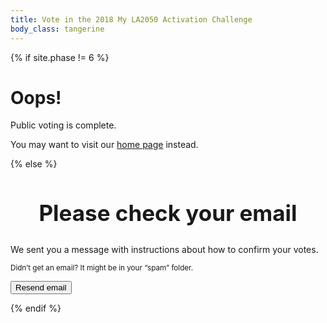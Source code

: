 ```yaml
---
title: Vote in the 2018 My LA2050 Activation Challenge
body_class: tangerine
---
```


{% if site.phase != 6 %}

# Oops!

<div class="introduction" markdown="1">
Public voting is complete.

You may want to visit our [home page](/) instead.
</div>

{% else %}

<div class="introduction" markdown="1">

<h2 style="max-width: none; text-align: center; font-size: 2.5em;">Please check your email</h2>

We sent you a message with instructions about how to confirm your votes.

<small>Didn’t get an email? It might be in your “spam” folder.</small>

<form action="/vote/email-sent/" method="get">
<input type="hidden" name="learn" />
<input type="hidden" name="create" />
<input type="hidden" name="play" />
<input type="hidden" name="connect" />
<input type="hidden" name="live" />
<input type="hidden" name="email" />
<p class="action"><button type="submit">Resend email</button></p>
</form>

<style>
.promotion {
	display: none;
}
</style>

</div>



<script>

  // http://stackoverflow.com/questions/901115/how-can-i-get-query-string-values-in-javascript#answer-901144
  function getParameterByName(name, url) {
    if (!url) url = window.location.href;
    name = name.replace(/[\[\]]/g, "\\$&");
    let regex = new RegExp("[?&]" + name + "(=([^&#]*)|&|#|$)"),
    results = regex.exec(url);
    if (!results) return null;
    if (!results[2]) return '';
    return decodeURIComponent(results[2].replace(/\+/g, " "));
  }


  var form = document.querySelector('form');

  var fieldNames = ['learn', 'create', 'play', 'connect', 'live'];
  var nextValue;
  for (var index = 0; index < fieldNames.length; index++) {
    nextValue = getParameterByName(fieldNames[index]);
    if (nextValue) {
      form.querySelector('input[name="' + fieldNames[index] + '"]').value = nextValue;
    }
  }

  form.querySelector('input[name="email"]').value = getParameterByName('email');

</script>

<script src="https://cdn.auth0.com/js/auth0/9.3.1/auth0.min.js"></script>
<script type="text/javascript">
  var webAuth = new auth0.WebAuth({
    domain:      'activation-la2050.auth0.com',
    clientID:    'INfJpr4dnNk2EN143utsZYz4Zeq9c7cd',
    // responseMode: 'form_post',
    responseType: 'token'
  });
</script>

<script>
  function sendEmail(form){
    console.log('sendEmail');

    var email = document.querySelector('input[name="email"]').value;

    var fieldNames = ['learn', 'create', 'play', 'connect', 'live'];
    var votesData = [];
    var nextField;
    for (var index = 0; index < fieldNames.length; index++) {
      nextField = form.querySelector('input[name="' + fieldNames[index] + '"]');
      if (nextField) {
        votesData.push(fieldNames[index] + '=' + encodeURIComponent(nextField.value));
      } else {
        console.log('skipped: ' + fieldNames[index]);
      }
    }

    if ((votesData).length < 1) {
      console.error('No items were voted for');
      return;
    }

    votesData.push('email=' + email);

    console.dir(votesData);

    var redirectUri = window.location.origin + '/vote/authenticated/?' + votesData.join('&');
    console.log('redirectUri: ' + redirectUri);

    webAuth.passwordlessStart({
      connection: 'email',
      send: 'link',
      email: email,
      redirectUri: redirectUri,
    }, function (err,res) {
      if (err) {
        // Handle error
      } else {
        form.action = form.action + '?' + votesData.join('&');
        form.submit();
        // document.querySelector('.introduction').style.display = 'block';
        // document.querySelector('form').style.display = 'none';
      }

      console.log('err');
      console.log(err)
      console.dir(err)

      console.log('res');
      console.log(res)
      console.dir(res)

      // Hide the input and show a "Check your email for your login link!" screen
      //$('.enter-email').hide();
      //$('.check-email').show();


    });
  }

  document.querySelector('form').addEventListener('submit', function(e) {
    e.preventDefault();
    sendEmail(e.target);

  })
</script>

{% endif %}
